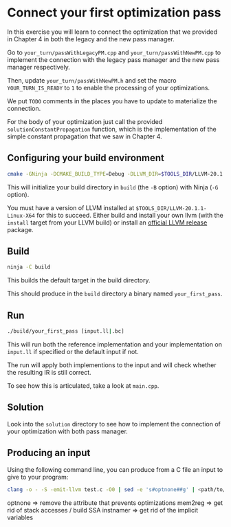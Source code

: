 # Connect your first optimization pass #

In this exercise you will learn to connect the optimization that we provided in Chapter 4 in both the legacy and the new pass manager.

Go to `your_turn/passWithLegacyPM.cpp` and `your_turn/passWithNewPM.cpp` to implement the connection with the legacy pass manager and the new pass manager respectively.

Then, update `your_turn/passWithNewPM.h` and set the macro `YOUR_TURN_IS_READY` to `1` to enable the processing of your optimizations.

We put `TODO` comments in the places you have to update to materialize the connection.

For the body of your optimization just call the provided `solutionConstantPropagation` function, which is the implementation of the simple constant propagation that we saw in Chapter 4.

## Configuring your build environment ##

```bash
cmake -GNinja -DCMAKE_BUILD_TYPE=Debug -DLLVM_DIR=$TOOLS_DIR/LLVM-20.1.1-Linux-X64/lib/cmake/llvm -Bbuild .
```

This will initialize your build directory in `build` (the `-B` option) with Ninja (`-G` option).

You must have a version of LLVM installed at `$TOOLS_DIR/LLVM-20.1.1-Linux-X64` for this to succeed.
Either build and install your own llvm (with the `install` target from your LLVM build) or install an [official LLVM release](https://releases.llvm.org/) package.

## Build ##

```bash
ninja -C build
```

This builds the default target in the build directory.

This should produce in the `build` directory a binary named `your_first_pass`.

## Run ##

```bash
./build/your_first_pass [input.ll|.bc]
```

This will run both the reference implementation and your implementation on `input.ll` if specified or the default input if not.

The run will apply both implementions to the input and will check whether the resulting IR is still correct.

To see how this is articulated, take a look at `main.cpp`.

## Solution ##

Look into the `solution` directory to see how to implement the connection of your optimization with both pass manager.

## Producing an input ##

Using the following command line, you can produce from a C file an input to give to your program:
```bash
clang -o - -S -emit-llvm test.c -O0 | sed -e 's#optnone##g' | <path/to/llvm/build>/bin/opt -S -passes=mem2reg,instnamer > input.ll
```

optnone => remove the attribute that prevents optimizations
mem2reg => get rid of stack accesses / build SSA
instnamer => get rid of the implicit variables
